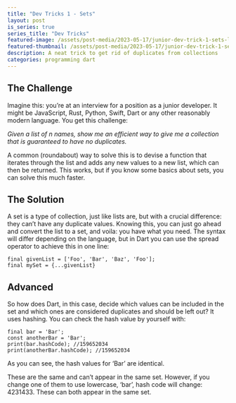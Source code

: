 ```yaml
---
title: "Dev Tricks 1 - Sets"
layout: post
is_series: true
series_title: "Dev Tricks"
featured-image: /assets/post-media/2023-05-17/junior-dev-trick-1-sets-lg.jpg
featured-thumbnail: /assets/post-media/2023-05-17/junior-dev-trick-1-sets-sm.jpg
description: A neat trick to get rid of duplicates from collections
categories: programming dart
---
```


## The Challenge

Imagine this: you’re at an interview for a position as a junior developer. It might be JavaScript, Rust, Python, Swift, Dart or any other reasonably modern language. You get this challenge:

_Given a list of n names, show me an efficient way to give me a collection that is guaranteed to have no duplicates._

A common (roundabout) way to solve this is to devise a function that iterates through the list and adds any new values to a new list, which can then be returned. This works, but if you know some basics about sets, you can solve this much faster.

## The Solution

A set is a type of collection, just like lists are, but with a crucial difference: they can’t have any duplicate values. Knowing this, you can just go ahead and convert the list to a set, and voila: you have what you need. The syntax will differ depending on the language, but in Dart you can use the spread operator to achieve this in one line:

```
final givenList = ['Foo', 'Bar', 'Baz', 'Foo'];
final mySet = {...givenList}
```

## Advanced

So how does Dart, in this case, decide which values can be included in the set and which ones are considered duplicates and should be left out? It uses hashing. You can check the hash value by yourself with:

```
final bar = 'Bar';
const anotherBar = 'Bar';
print(bar.hashCode); //159652034
print(anotherBar.hashCode); //159652034
```

As you can see, the hash values for ‘Bar’ are identical.

These are the same and can’t appear in the same set. However, if you change one of them to use lowercase, ‘bar’, hash code will change: 4231433. These can both appear in the same set.
